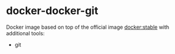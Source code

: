 # docker-docker-git
Docker image based on top of the official image [docker:stable](https://hub.docker.com/_/docker/) with additional tools:
- git
